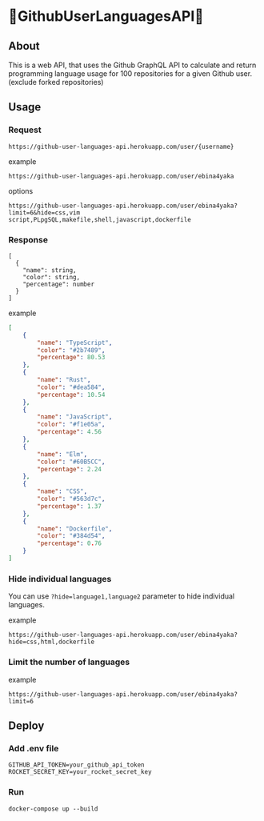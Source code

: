 # 🦀GithubUserLanguagesAPI🦀

## About

This is a web API, that uses the Github GraphQL API to calculate and return programming language usage for 100 repositories for a given Github user. (exclude forked repositories)

## Usage

### Request

```
https://github-user-languages-api.herokuapp.com/user/{username}
```

example

```
https://github-user-languages-api.herokuapp.com/user/ebina4yaka
```

options
```
https://github-user-languages-api.herokuapp.com/user/ebina4yaka?limit=6&hide=css,vim script,PLpgSQL,makefile,shell,javascript,dockerfile
```

### Response

```
[
  {
    "name": string,
    "color": string,
    "percentage": number
  }
]
```

example

```Json
[
	{
		"name": "TypeScript",
		"color": "#2b7489",
		"percentage": 80.53
	},
	{
		"name": "Rust",
		"color": "#dea584",
		"percentage": 10.54
	},
	{
		"name": "JavaScript",
		"color": "#f1e05a",
		"percentage": 4.56
	},
	{
		"name": "Elm",
		"color": "#60B5CC",
		"percentage": 2.24
	},
	{
		"name": "CSS",
		"color": "#563d7c",
		"percentage": 1.37
	},
	{
		"name": "Dockerfile",
		"color": "#384d54",
		"percentage": 0.76
	}
]
```

### Hide individual languages

You can use `?hide=language1,language2` parameter to hide individual languages.

example

```
https://github-user-languages-api.herokuapp.com/user/ebina4yaka?hide=css,html,dockerfile
```

### Limit the number of languages

example

```
https://github-user-languages-api.herokuapp.com/user/ebina4yaka?limit=6
```

## Deploy

### Add .env file

```Shell
GITHUB_API_TOKEN=your_github_api_token
ROCKET_SECRET_KEY=your_rocket_secret_key
```

### Run

```Shell
docker-compose up --build
```
